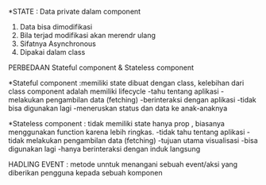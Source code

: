 *STATE : Data private dalam component
 1. Data bisa dimodifikasi 
 2. Bila terjad modifikasi akan merendr ulang
 3. Sifatnya Asynchronous
 4. Dipakai dalam class

PERBEDAAN Stateful component & Stateless component

*Stateful component :memiliki state dibuat dengan class, kelebihan dari class component adalah memiliki lifecycle
 -tahu tentang aplikasi
 -melakukan pengambilan data (fetching)
 -berinteraksi dengan aplikasi
 -tidak bisa digunakan lagi
 -meneruskan status dan data ke anak-anaknya

*Stateless component : tidak memiliki state hanya prop , biasanya menggunakan function karena lebih ringkas.
 -tidak tahu tentang aplikasi
 -tidak melakukan pengambilan data (fetching)
 -tujuan utama visualisasi
 -bisa digunakan lagi
 -hanya berinteraksi dengan induk langsung

HADLING EVENT : metode unntuk menangani sebuah event/aksi yang diberikan pengguna kepada sebuah komponen
